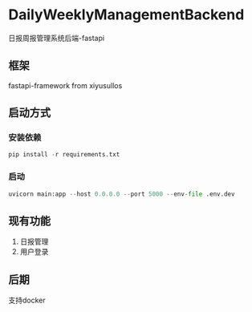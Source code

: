 # DailyWeeklyManagementBackend
日报周报管理系统后端-fastapi

## 框架
fastapi-framework from xiyusullos

## 启动方式
### 安装依赖
```python
pip install -r requirements.txt
```
### 启动
```python
uvicorn main:app --host 0.0.0.0 --port 5000 --env-file .env.dev
```

## 现有功能
1. 日报管理
2. 用户登录
## 后期
支持docker
